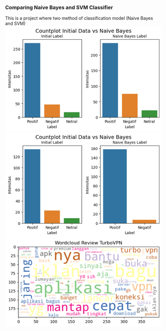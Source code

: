 ### Comparing Naive Bayes and SVM Classifier ###

This is a project where two method of classification model (Naive Bayes and SVM)
![Comparison of labeling using Naive Bayes](label_comparison.png)
![Comparison of labeling using SVM](label_comparison_svm.png)
![Wordcloud of the reviews](wordcloud.png)